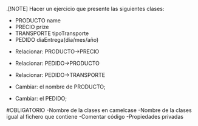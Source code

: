 .[!NOTE]
Hacer un ejercicio que presente las siguientes clases:
- PRODUCTO name
- PRECIO prize
- TRANSPORTE tipoTransporte
- PEDIDO diaEntrega(dia/mes/año)

* Relacionar: PRODUCTO->PRECIO
* Relacionar: PEDIDO->PRODUCTO
* Relacionar: PEDIDO->TRANSPORTE

* Cambiar: el nombre de PRODUCTO;
* Cambiar: el PEDIDO;

#OBLIGATORIO
-Nombre de la clases en camelcase
-Nombre de la clases igual al fichero que contiene 
-Comentar código
-Propiedades privadas


